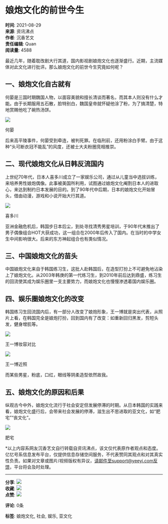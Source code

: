 # 娘炮文化的前世今生

**时间**: 2021-08-29  
**来源**: 资讯沸点  
**作者**: 沉香艺文  
**责任编辑**: Quan  
**阅读量**: 4588  

最近几年，随着耽改剧大行其道，国内影视剧娘炮文化也逐渐盛行。近期，主流媒体对此文化进行批评。那么娘炮文化的前世今生究竟如何呢？

## 一、娘炮文化自古就有

何晏是三国时期魏国人物，以面容美貌和擅长清谈而著名，而其本人则没有什么才能。由于长期服用五石散，脸特别白，魏国皇帝就怀疑他涂了粉，为了搞清楚，特地赏赐他吃了碗热汤饼。

![](https://assets.zhayieye.com/news/data/article/2021_08_30/6828000cdabea497773aa99c4e27a9f0.jpg?x-oss-process=image/resize,w_650,m_lfit)

何晏

后来高平陵事件，何晏受到牵连，被判死罪。在临刑前，还用粉涂白手臂。由于这种“头可断衣冠不能乱”的风度，还被士大夫粉圈竞相推崇。

## 二、现代娘炮文化从日韩反流国内

上世纪70年代，日本人喜多川成立了一家娱乐公司，通过从儿童当中选拔训练，来培养男性娘炮偶像。此事被美国所利用，试图通过娘炮文化阉割日本人的进取心，来达到制约日本发展的目的。到了90年代中后期，日本的娘炮文化开始冒头，借由动漫，游戏和小说开始大行其道。

![](https://assets.zhayieye.com/news/data/article/2021_08_30/9ce27c6aaa03356878e771a3b7359269.jpg?x-oss-process=image/resize,w_650,m_lfit)

喜多川

亚洲金融危机后，韩国步日本后尘，到处寻找清秀男星培训，于90年代末推出了男子偶像组合HOT大获成功，这一组合在2000年后传入了国内。在当时的中学女生中间影响很大。后来的东方神起组合也有类似情况。

## 三、中国娘炮文化的苗头

中国娘炮文化来自于韩国练习生，这批人赴韩国后，在造型打扮上不可避免地沾染上了娘炮文化。从2003年韩庚的第一代练习生，到2010年前后达到鼎盛，练习生的回流使其成为娱乐圈里一支主要势力，而娘炮文化也慢慢渗透着国内娱乐圈。

## 四、娱乐圈娘炮文化的改变

韩国练习生回流国内后，有一部分人改变了娘炮形象，王一博就是突出代表，从照片上看，在韩国完全是娘炮打扮，回到国内有了改变：如重新回归黑发，剪短头发，健身增肌等。

![](https://assets.zhayieye.com/news/data/article/2021_08_30/6a092811adbe1e2fbaebb47f64ce234b.jpg?x-oss-process=image/resize,w_650,m_lfit)

王一博妆容对比

![](https://assets.zhayieye.com/news/data/article/2021_08_30/cb25e49bdafc597db6576a8367bad06a.jpg?x-oss-process=image/resize,w_650,m_lfit)

王一博近照

而某些男星，粉底，口红，眼线等阴柔造型依然故我。

## 五、娘炮文化的原因和后果

纵观古今中外，娘炮文化流行于社会安定但发展停滞的时期。从日本韩国的实践来看，娘炮文化盛行后，会带来社会发展的停滞，滋生出不思进取的亚文化，如“肥宅”“丧文化”。

![](https://assets.zhayieye.com/news/data/article/2021_08_30/4bf26b3ba623824be5fb8c22330a420d.jpg?x-oss-process=image/resize,w_650,m_lfit)

肥宅

\*以上内容系网友沉香艺文自行转载自资讯沸点，该文仅代表原作者观点和态度。亿忆号系信息发布平台，仅提供信息存储空间服务，不代表赞同其观点和对其真实性负责。如果对文章或图片/视频版权有异议，请邮件至support@yeeyi.com反馈，平台将会及时处理。

---

**分享**: ![](https://www.yeeyi.com/ads/img/share_wechat.png)  
**收藏**: ![](https://www.yeeyi.com/ads/img/collection.png)  
**点赞**: ![](https://www.yeeyi.com/ads/img/like.png)

**评论**: 0条

**标签**: 娘炮文化, 社会, 娱乐, 亚文化
